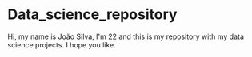 # Data_science_repository
Hi, my name is João Silva, I'm 22 and this is my repository with my data science projects.
I hope you like.
